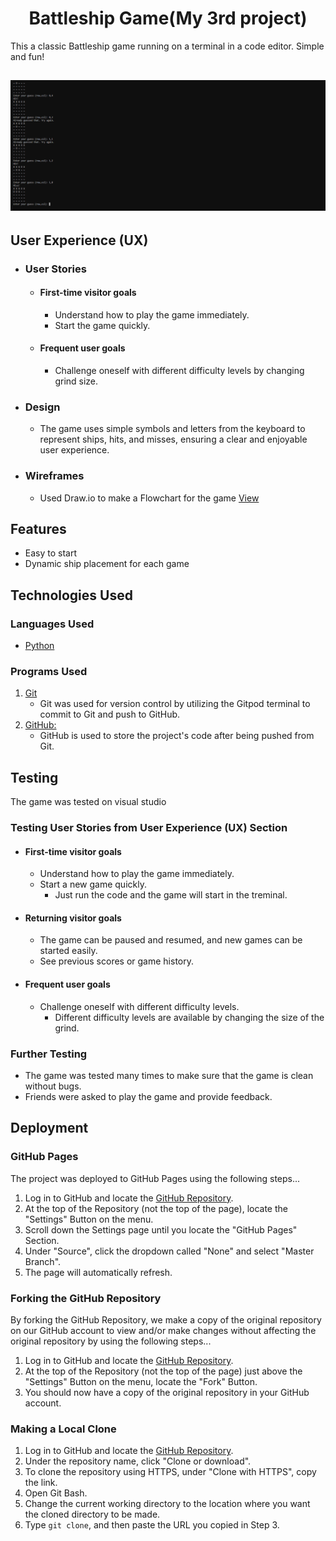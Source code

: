 <h1 align="center">Battleship Game(My 3rd project)</h1>


This a classic Battleship game running on a terminal in a code editor. Simple and fun!

<h2 align="center"><img src="images/game_preview.png"></h2>

## User Experience (UX)

- ### User Stories

    - #### First-time visitor goals

        - Understand how to play the game immediately.
        - Start the game quickly.

    - #### Frequent user goals
        - Challenge oneself with different difficulty levels by changing grind size.

- ### Design

  - The game uses simple symbols and letters from the keyboard to represent ships, hits, and misses, ensuring a clear and enjoyable user experience.

* ### Wireframes

    - Used Draw.io to make a Flowchart for the game [View](images/flowchart.png)

## Features

- Easy to start
- Dynamic ship placement for each game

## Technologies Used

### Languages Used

- [Python](https://www.python.org/)

### Programs Used

1. [Git](https://git-scm.com/)
    - Git was used for version control by utilizing the Gitpod terminal to commit to Git and push to GitHub.
1. [GitHub:](https://github.com/)
    - GitHub is used to store the project's code after being pushed from Git.

## Testing

The game was tested on visual studio

### Testing User Stories from User Experience (UX) Section

- #### First-time visitor goals

    - Understand how to play the game immediately.
    - Start a new game quickly.
        - Just run the code and the game will start in the treminal.

- #### Returning visitor goals
  
    - The game can be paused and resumed, and new games can be started easily.
    - See previous scores or game history.

- #### Frequent user goals

    - Challenge oneself with different difficulty levels.
        - Different difficulty levels are available by changing the size of the grind.

### Further Testing

- The game was tested many times to make sure that the game is clean without bugs.
- Friends were asked to play the game and provide feedback.


## Deployment

### GitHub Pages

The project was deployed to GitHub Pages using the following steps...

1. Log in to GitHub and locate the [GitHub Repository](https://github.com/Tiko4real/3rd_project).
2. At the top of the Repository (not the top of the page), locate the "Settings" Button on the menu.
3. Scroll down the Settings page until you locate the "GitHub Pages" Section.
4. Under "Source", click the dropdown called "None" and select "Master Branch".
5. The page will automatically refresh.

### Forking the GitHub Repository

By forking the GitHub Repository, we make a copy of the original repository on our GitHub account to view and/or make changes without affecting the original repository by using the following steps...

1. Log in to GitHub and locate the [GitHub Repository](https://github.com/Tiko4real/3rd_project).
2. At the top of the Repository (not the top of the page) just above the "Settings" Button on the menu, locate the "Fork" Button.
3. You should now have a copy of the original repository in your GitHub account.

### Making a Local Clone

1. Log in to GitHub and locate the [GitHub Repository](https://github.com/Tiko4real/3rd_project).
2. Under the repository name, click "Clone or download".
3. To clone the repository using HTTPS, under "Clone with HTTPS", copy the link.
4. Open Git Bash.
5. Change the current working directory to the location where you want the cloned directory to be made.
6. Type `git clone`, and then paste the URL you copied in Step 3.

